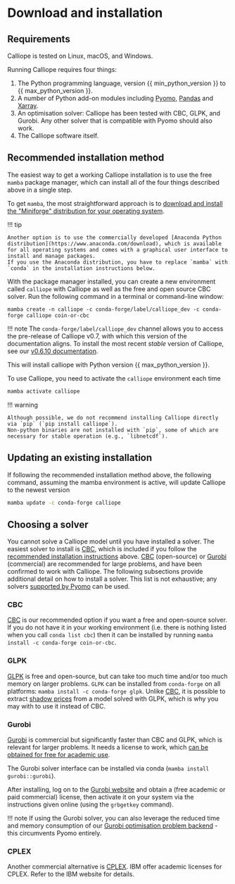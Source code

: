 # Download and installation

## Requirements

Calliope is tested on Linux, macOS, and Windows.

Running Calliope requires four things:

1. The Python programming language, version {{ min_python_version }} to {{ max_python_version }}.
2. A number of Python add-on modules including [Pyomo](https://www.pyomo.org/), [Pandas](https://pandas.pydata.org/) and [Xarray](https://docs.xarray.dev/).
3. An optimisation solver: Calliope has been tested with CBC, GLPK, and Gurobi.
   Any other solver that is compatible with Pyomo should also work.
4. The Calliope software itself.

## Recommended installation method

The easiest way to get a working Calliope installation is to use the free `mamba` package manager, which can install all of the four things described above in a single step.

To get `mamba`, the most straightforward approach is to [download and install the "Miniforge" distribution for your operating system](https://mamba.readthedocs.io/en/latest/installation/mamba-installation.html).

!!! tip

    Another option is to use the commercially developed [Anaconda Python distribution](https://www.anaconda.com/download), which is available for all operating systems and comes with a graphical user interface to install and manage packages.
    If you use the Anaconda distribution, you have to replace `mamba` with `conda` in the installation instructions below.

With the package manager installed, you can create a new environment called `calliope` with Calliope as well as the free and open source CBC solver.
Run the following command in a terminal or command-line window:

```shell
mamba create -n calliope -c conda-forge/label/calliope_dev -c conda-forge calliope coin-or-cbc
```

!!! note
    The `conda-forge/label/calliope_dev` channel allows you to access the pre-release of Calliope v0.7, with which this version of the documentation aligns.
    To install the most recent _stable_ version of Calliope, see our [v0.6.10 documentation](https://calliope.readthedocs.io/en/v0.6.10/).

This will install calliope with Python version {{ max_python_version }}.

To use Calliope, you need to activate the `calliope` environment each time

```bash
mamba activate calliope
```

!!! warning

    Although possible, we do not recommend installing Calliope directly via `pip` (`pip install calliope`).
    Non-python binaries are not installed with `pip`, some of which are necessary for stable operation (e.g., `libnetcdf`).

## Updating an existing installation

If following the recommended installation method above, the following command, assuming the mamba environment is active, will update Calliope to the newest version

```bash
mamba update -c conda-forge calliope
```

## Choosing a solver

You cannot solve a Calliope model until you have installed a solver.
The easiest solver to install is [CBC](#cbc), which is included if you follow the [recommended installation instructions](#recommended-installation-method) above.
[CBC](#cbc) (open-source) or [Gurobi](#gurobi) (commercial) are recommended for large problems, and have been confirmed to work with Calliope.
The following subsections provide additional detail on how to install a solver.
This list is not exhaustive; any solvers [supported by Pyomo](https://pyomo.readthedocs.io/en/latest/reference/topical/appsi/appsi.solvers.html) can be used.

### CBC

[CBC](https://github.com/coin-or/Cbc) is our recommended option if you want a free and open-source solver.
If you do not have it in your working environment (i.e. there is nothing listed when you call `conda list cbc`) then it can be installed by running `mamba install -c conda-forge coin-or-cbc`.

### GLPK

[GLPK](https://anaconda.org/conda-forge/glpk) is free and open-source, but can take too much time and/or too much memory on larger problems.
`GLPK` can be installed from `conda-forge` on all platforms: `mamba install -c conda-forge glpk`.
Unlike [CBC](#cbc), it is possible to extract [shadow prices](./advanced/shadow_prices.md) from a model solved with GLPK, which is why you may with to use it instead of CBC.

### Gurobi

[Gurobi](https://www.gurobi.com/) is commercial but significantly faster than CBC and GLPK, which is relevant for larger problems.
It needs a license to work, which [can be obtained for free for academic use](https://www.gurobi.com/academia/academic-program-and-licenses/).

The Gurobi solver interface can be installed via conda (`mamba install gurobi::gurobi`).

After installing, log on to the [Gurobi website](https://www.gurobi.com/) and obtain a (free academic or paid commercial) license, then activate it on your system via the instructions given online (using the `grbgetkey` command).

!!! note
    If using the Gurobi solver, you can also leverage the reduced time and memory consumption of our [Gurobi optimisation problem backend](advanced/backend_choice.md) - this circumvents Pyomo entirely.

### CPLEX

Another commercial alternative is [CPLEX](https://www.ibm.com/products/ilog-cplex-optimization-studio).
IBM offer academic licenses for CPLEX. Refer to the IBM website for details.

